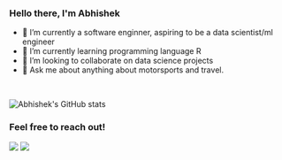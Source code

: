 ### Hello there, I'm Abhishek

<!--
**abhisrn1986/abhisrn1986** is a ✨ _special_ ✨ repository because its `README.md` (this file) appears on your GitHub profile.

Here are some ideas to get you started:
-->

- 🔭 I’m currently a software enginner, aspiring to be a data scientist/ml engineer
- 🌱 I’m currently learning programming language R 
- 👯 I’m looking to collaborate on data science projects
- 💬 Ask me about anything about motorsports and travel.
<!--
- 🤔 I’m looking for help with ...
- 📫 How to reach me: ...
- 😄 Pronouns: ...
- ⚡ Fun fact: ...
-->
<br />

![Abhishek's GitHub stats](https://github-readme-stats.vercel.app/api?username=abhisrn1986&show_icons=true&theme=tokyonight)

### Feel free to reach out!

[<img src="https://img.shields.io/badge/LinkedIn-0077B5?style=for-the-badge&logo=linkedin&logoColor=white" />](https://www.linkedin.com/in/abhishek-s/) [<img src="https://img.shields.io/badge/Gmail-D14836?style=for-the-badge&logo=gmail&logoColor=white" />](abhisrn@gmail.com)


